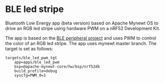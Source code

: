 # BLE led stripe
Bluetooth Low Energy app (beta version) based on Apache Mynewt OS to drive an RGB led stripe using hardware PWM on a nRF52 Development Kit.

The app is based on the [BLE peripheral project](https://mynewt.apache.org/latest/os/tutorials/bleprph/bleprph-intro/) and uses PWM to control the color of an RGB led stripe.
The app uses mynewt master branch.
The target is set as follows:
```
targets/ble_led_pwm_tgt
    app=apps/ble_led_pwm
    bsp=@apache-mynewt-core/hw/bsp/nrf52dk
    build_profile=debug
    syscfg=PWM_0=1
```
